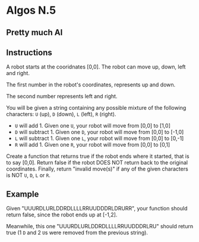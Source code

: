# Algos N.5

## Pretty much AI

## Instructions

A robot starts at the cooridnates [0,0]. The robot can move up, down, left and right.

The first number in the robot's coordinates, represents up and down.

The second number represents left and right.

You will be given a string containing any possible mixture of the following characters: `U` (up), `D` (down), `L` (left), `R` (right).

- `U` will add 1. Given one `U`, your robot will move from [0,0] to [1,0]
- `D` will subtract 1. Given one `D`, your robot will move from [0,0] to [-1,0]
- `L` will subtract 1. Given one `L`, your robot will move from [0,0] to [0,-1]
- `R` will add 1. Given one `R`, your robot will move from [0,0] to [0,1]

Create a function that returns true if the robot ends where it started, that is to say [0,0]. Return false if the robot DOES NOT return back to the original coordinates. Finally, return "invalid move(s)" if any of the given characters is NOT `U`, `D`, `L` or `R`.

## Example

Given "UUURDLURLDDRDLLLLRRUUDDDRLDRURR", your function should return false, since the robot ends up at [-1,2].

Meanwhile, this one "UUURDLURLDDRDLLLLRRUUDDDRLRU" should return true (1 `D` and 2 `U`s were removed from the previous string).